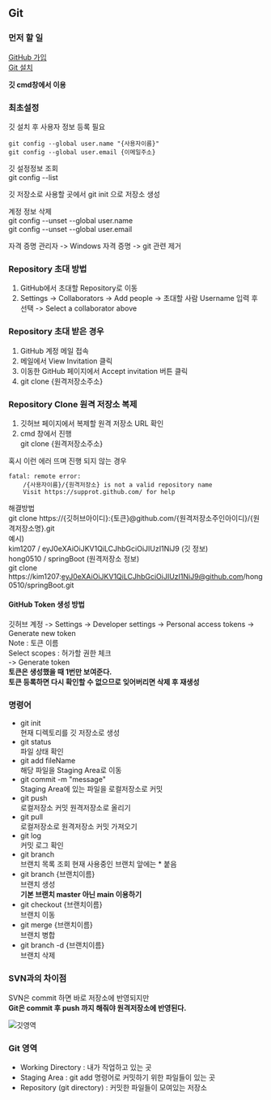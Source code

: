 
## Git

### 먼저 할 일
[GitHub 가입](https://github.com/)  
[Git 설치](https://git-scm.com/download/)  

**깃 cmd창에서 이용**

### 최초설정
깃 설치 후 사용자 정보 등록 필요  
```
git config --global user.name "{사용자이름}"
git config --global user.email {이메일주소}
```
깃 설정정보 조회  
git config --list

깃 저장소로 사용할 곳에서 git init 으로 저장소 생성

계정 정보 삭제  
git config --unset --global user.name  
git config --unset --global user.email  

자격 증명 관리자 -> Windows 자격 증명 -> git 관련 제거

### Repository 초대 방법
1. GitHub에서 초대할 Repository로 이동
2. Settings -> Collaborators -> Add people -> 초대할 사람 Username 입력 후 선택 -> Select a collaborator above

### Repository 초대 받은 경우
1. GitHub 계정 메일 접속
2. 메일에서 View Invitation 클릭
2. 이동한 GitHub 페이지에서 Accept invitation 버튼 클릭
3. git clone {원격저장소주소}

### Repository Clone 원격 저장소 복제
1. 깃허브 페이지에서 복제할 원격 저장소 URL 확인
2. cmd 창에서 진행  
git clone {원격저장소주소}

혹시 이런 에러 뜨며 진행 되지 않는 경우
```
fatal: remote error:
    /{사용자이름}/{원격저장소} is not a valid repository name
    Visit https://supprot.github.com/ for help
```
해결방법  
git clone https://{깃허브아이디}:{토큰}@github.com/{원격저장소주인아이디}/{원격저장소명}.git  
예시)  
kim1207 / eyJ0eXAiOiJKV1QiLCJhbGciOiJIUzI1NiJ9 (깃 정보)  
hong0510 / springBoot (원격저장소 정보)  
git clone https://kim1207:eyJ0eXAiOiJKV1QiLCJhbGciOiJIUzI1NiJ9@github.com/hong0510/springBoot.git

#### GitHub Token 생성 방법
깃허브 계정 -> Settings -> Developer settings -> Personal access tokens -> Generate new token  
Note : 토큰 이름  
Select scopes : 허가할 권한 체크  
-> Generate token  
**토큰은 생성했을 때 1번만 보여준다.  
토큰 등록하면 다시 확인할 수 없으므로 잊어버리면 삭제 후 재생성**

### 명령어
- git init  
현재 디렉토리를 깃 저장소로 생성
- git status  
파일 상태 확인
- git add fileName  
해당 파일을 Staging Area로 이동
- git commit -m "message"  
Staging Area에 있는 파일을 로컬저장소로 커밋
- git push  
로컬저장소 커밋 원격저장소로 올리기
- git pull  
로컬저장소로 원격저장소 커밋 가져오기
- git log  
커밋 로그 확인
- git branch  
브랜치 목록 조회
현재 사용중인 브랜치 앞에는 * 붙음
- git branch {브랜치이름}  
브랜치 생성  
**기본 브랜치 master 아닌 main 이용하기**
- git checkout {브랜치이름}  
브랜치 이동 
- git merge {브랜치이름}  
브랜치 병합
- git branch -d {브랜치이름}  
브랜치 삭제

### SVN과의 차이점
SVN은 commit 하면 바로 저장소에 반영되지만  
**Git은 commit 후 push 까지 해줘야 원격저장소에 반영된다.**

![깃영역](https://user-images.githubusercontent.com/39661858/167563800-fe1f285e-ce53-4e3f-800e-223e31d571f0.png) 

### Git 영역
- Working Directory : 내가 작업하고 있는 곳
- Staging Area : git add 명령어로 커밋하기 위한 파일들이 있는 곳
- Repository (git directory) : 커밋한 파일들이 모여있는 저장소

